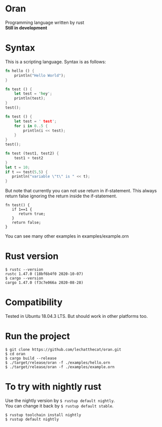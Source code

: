 # Oran
Programming language written by rust  
**Still in development**

# Syntax
This is a scripting language. Syntax is as follows:
```rust
fn hello () {
    println("Hello World");
}
```

```rust
fn test () {
    let test = 'hey';
    println(test);
}
test();
````

```rust
fn test () {
    let test = ' test';
    for i in 0..5 {
        println(i << test);
    }
}
test();
```

```rust
fn test (test1, test2) {
    test1 + test2
}
let t = 10;
if t == test(5,5) {
   println("variable \"t\" is " << t);
}
```

But note that currently you can not use return in if-statement.
This always return false ignoring the return inside the if-statement.
```
fn test() {
   if 1==1 {
      return true;
   }
   return false;
}
```

You can see many other examples in examples/example.orn

# Rust version
```
$ rustc --version
rustc 1.47.0 (18bf6b4f0 2020-10-07)
$ cargo --version
cargo 1.47.0 (f3c7e066a 2020-08-28)
```

# Compatibility
Tested in Ubuntu 18.04.3 LTS.
But should work in other platforms too.

# Run the project
```
$ git clone https://github.com/lechatthecat/oran.git
$ cd oran
$ cargo build --release
$ ./target/release/oran -f ./examples/hello.orn
$ ./target/release/oran -f ./examples/example.orn
```

# To try with nightly rust
Use the nightly version by `$ rustup default nightly`.  
You can change it back by `$ rustup default stable`.
```
$ rustup toolchain install nightly
$ rustup default nightly
```

